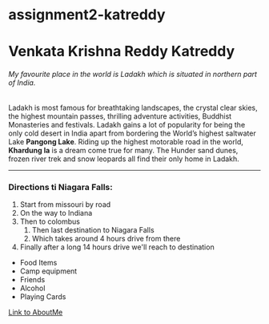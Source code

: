 # assignment2-katreddy

# Venkata Krishna Reddy Katreddy

###### My favourite place in the world is Ladakh which is situated in northern part of India.


Ladakh is most famous for breathtaking landscapes, the crystal clear skies, the highest mountain passes, thrilling adventure activities, Buddhist Monasteries and festivals. Ladakh gains a lot of popularity for being the only cold desert in India apart from bordering the World’s highest saltwater Lake **Pangong Lake**. Riding up the highest motorable road in the world, **Khardung la** is a dream come true for many. The Hunder sand dunes, frozen river trek and snow leopards all find their only home in Ladakh.


---

### Directions ti Niagara Falls:

1. Start from missouri by road
2. On the way to Indiana
3. Then to colombus
   1. Then last destination to Niagara Falls 
   2. Which takes around 4 hours drive from there
4. Finally after a long 14 hours drive we'll reach to destination


* Food Items
* Camp equipment
* Friends
* Alcohol
* Playing Cards

[Link to AboutMe](https://github.com/krish11189/assignment2-katreddy/blob/main/AboutMe.md)